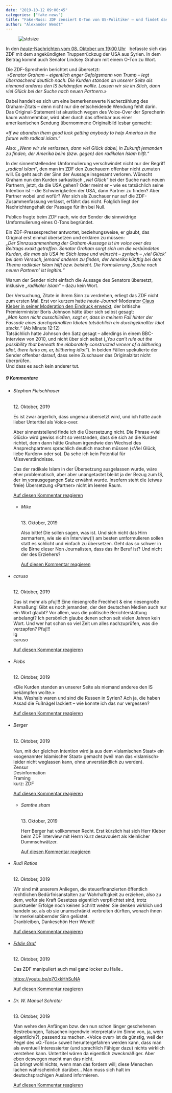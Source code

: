 ```yaml
---
date: "2019-10-12 09:00:45"
categories: ["fake-news"]
title: "Fake-Nuss: ZDF zensiert O-Ton von US-Politiker – und findet das <i>„legitim“</i>"
author: "Alexander Wendt"
---
```



<figure>
<img src="https://www.publicomag.com/wp-content/uploads/2019/07/Fake-Nuss_-1320x926.jpg" alt=stdsize>
</figure>


In den <a href="https://www.youtube.com/watch?v=Y_ChnB5fQtk&amp;feature=youtu.be&amp;t=584">_heute_-Nachrichten vom 08. Oktober um 19:00 Uhr</a>   befasste sich das ZDF mit dem angekündigten Truppenrückzug der USA aus Syrien. In dem Beitrag kommt auch Senator Lindsey Graham mit einem O-Ton zu Wort.

<!--more-->

Die ZDF-Sprecherin berichtet und übersetzt:<br>
_ »Senator Graham &#8211; eigentlich enger Gefolgsmann von Trump &#8211; legt überraschend deutlich nach: Die Kurden standen an unserer Seite als niemand anderes den IS bekämpfen wollte. Lassen wir sie im Stich, dann viel Glück bei der Suche nach neuen Partnern.»_

Dabei handelt es sich um eine bemerkenswerte Nacherzählung des Graham-Zitats – denn nicht nur die entscheidende Wendung fehlt darin.<br>
Das Original-Statement ist akustisch wegen des Voice-Over der Sprecherin kaum wahrnehmbar, wird aber durch das offenbar aus einer amerikanischen Sendung übernommene Originalbild lesbar gemacht:

_«If we abandon them good luck getting anybody to help America in the future with radical islam.“_

Also: _„Wenn wir sie verlassen, dann viel Glück dabei, in Zukunft jemanden zu finden, der Amerika beim (bzw. gegen) den radikalen Islam hilft.“_

In der sinnentstellenden Umformulierung verschwindet nicht nur der Begriff _„radical islam“_, den man im ZDF den Zuschauern offenbar nicht zumuten will. Es geht auch der Sinn der Aussage insgesamt verloren. Wünscht Graham nun den Kurden sarkastisch _„viel Glück“_ bei der Suche nach neuen Partnern, jetzt, da die USA gehen? Oder meint er – wie es tatsächlich seine Intention ist – die Schwierigkeiten der USA, dann Partner zu finden? Aber Partner wobei und wofür? Wer sich als Zuschauer nur auf die ZDF-Zusammenfassung verlässt, erfährt das nicht. Folglich liegt der Nachrichtengehalt der Passage für ihn bei Null.

Publico fragte beim ZDF nach, wie der Sender die sinnwidrige Umformulierung eines O-Tons begründet.

Ein ZDF-Pressesprecher antwortet, beziehungsweise, er glaubt, das Original erst einmal übersetzen und erklären zu müssen:<br>
_„Der Sinnzusammenhang der Graham-Aussage ist im voice over des Beitrags exakt getroffen. Senator Graham sorgt sich um die verbündeten Kurden, die man als USA im Stich lasse und wünscht – zynisch – ‚viel Glück’ bei dem Versuch, jemand anderen zu finden, der Amerika künftig bei dem Thema radikaler Islam hilft bzw. beisteht. Die Formulierung ‚Suche nach neuen Partnern’ ist legitim.“_

Warum der Sender nicht einfach die Aussage des Senators übersetzt, inklusive _„radikaler Islam“_ – dazu kein Wort.

Der Versuchung, Zitate in ihrem Sinn zu verdrehen, erliegt das ZDF nicht zum ersten Mal. Erst vor kurzem hatte _heute-Journal_-Moderator <a href="https://www.tichyseinblick.de/daili-es-sentials/claus-kleber-sagt-ueber-boris-johnson-die-unwahrheit/">Claus Kleber in seiner Moderation den Eindruck erweckt</a>, der britische Premierminister Boris Johnson hätte über sich selbst gesagt:<br>
_„Man kann nicht ausschließen, sagt er, dass in meinem Fall hinter der Fassade eines durchgeknallten Idioten tatsächlich ein durchgeknallter Idiot steckt.“_ (Ab Minute 12:12)<br>
Tatsächlich hatte Johnson den Satz gesagt – allerdings in einem BBC-Interview von 2010, und nicht über sich selbst (_„You can’t rule out the possibility that beneath the elaborately constructed veneer of a blithering idiot, there lurks an, er, blithering idiot“_). In beiden Fällen spekulierte der Sender offenbar darauf, dass seine Zuschauer das Originalzitat nicht überprüfen.<br>
Und dass es auch kein anderer tut.

<!--more-->
<h5 class="comments-h">
9 Kommentare </h5>
<ul class="commentlist">
<li class="comment even thread-even depth-1 clearfix" id="li-comment-17714">
<h6 class="author">Stephan Fleischhauer</h6> <span class="date">12. Oktober, 2019</span>



Es ist zwar ärgerlich, dass ungenau übersetzt wird, und ich hätte auch lieber Untertitel als Voice-over.

Aber sinnentstellend finde ich die Übersetzung nicht. Die Phrase «viel Glück» wird gewiss nicht so verstanden, dass sie sich an die Kurden richtet, denn dann hätte Graham irgendwie den Wechsel des Ansprechpartners sprachlich deutlich machen müssen («Viel Glück, liebe Kurden» oder so). Da sehe ich kein Potential für Missverständnisse.

Das der radikale Islam in der Übersetzung ausgelassen wurde, wäre eher problematisch, aber aber unangetastet bleibt ja der Bezug zum IS, der im vorausgegangen Satz erwähnt wurde. Insofern steht die (etwas freie) Übersetzung «Partner» nicht im leeren Raum.

<a rel="nofollow" class="comment-reply-link" href="#comment-17714" data-commentid="17714" data-postid="9856" data-belowelement="comment-17714" data-respondelement="respond" data-replyto="Antworte auf Stephan Fleischhauer" aria-label="Antworte auf Stephan Fleischhauer">Auf diesen Kommentar reagieren</a> 


<ul class="children">
<li class="comment odd alt depth-2 clearfix" id="li-comment-17799">
<h6 class="author">Mike</h6> <span class="date">13. Oktober, 2019</span>



Also bitte! Die sollen sagen, was ist. Und sich nicht das Hirn zermartern, wie sie ein Interview(!) am besten umformulieren sollen statt es schlicht und einfach zu übersetzen. Geht das so schwer in die Birne dieser Non Journalisten, dass das ihr Beruf ist? Und nicht der des Erziehers?

<a rel="nofollow" class="comment-reply-link" href="#comment-17799" data-commentid="17799" data-postid="9856" data-belowelement="comment-17799" data-respondelement="respond" data-replyto="Antworte auf Mike" aria-label="Antworte auf Mike">Auf diesen Kommentar reagieren</a> 


</li>
</ul>
</li>
<li class="comment even thread-odd thread-alt depth-1 clearfix" id="li-comment-17725">
<h6 class="author">caruso</h6> <span class="date">12. Oktober, 2019</span>



Das ist mehr als pfuj!!! Eine riesengroße Frechheit &amp; eine riesengroße Anmaßung! Gibt es noch jemanden, der den deutschen Medien auch nur ein Wort glaubt? Vor allem, was die politische Berichterstattung anbelangt? Ich persönlich glaube denen schon seit vielen Jahren kein Wort. Und wer hat schon so viel Zeit um alles nachzuprüfen, was die verzapfen? Pfuj!!!<br>
lg<br>
caruso

<a rel="nofollow" class="comment-reply-link" href="#comment-17725" data-commentid="17725" data-postid="9856" data-belowelement="comment-17725" data-respondelement="respond" data-replyto="Antworte auf caruso" aria-label="Antworte auf caruso">Auf diesen Kommentar reagieren</a> 


</li>
<li class="comment odd alt thread-even depth-1 clearfix" id="li-comment-17732">
<h6 class="author">Plebs</h6> <span class="date">12. Oktober, 2019</span>



«Die Kurden standen an unserer Seite als niemand anderes den IS bekämpfen wollte.»<br>
Aha. Weshalb waren und sind die Russen in Syrien? Ach ja, die haben Assad die Fußnägel lackiert &#8211; wie konnte ich das nur vergessen?

<a rel="nofollow" class="comment-reply-link" href="#comment-17732" data-commentid="17732" data-postid="9856" data-belowelement="comment-17732" data-respondelement="respond" data-replyto="Antworte auf Plebs" aria-label="Antworte auf Plebs">Auf diesen Kommentar reagieren</a> 


</li>
<li class="comment even thread-odd thread-alt depth-1 clearfix" id="li-comment-17753">
<h6 class="author">Berger</h6> <span class="date">12. Oktober, 2019</span>



Nun, mit der gleichen Intention wird ja aus dem «Islamischen Staat» ein «sogenannter Islamischer Staat» gemacht (weil man das «Islamisch» leider nicht weglassen kann, ohne unverständlich zu werden).<br>
Zensur<br>
Desinformation<br>
Framing<br>
kurz: ZDF

<a rel="nofollow" class="comment-reply-link" href="#comment-17753" data-commentid="17753" data-postid="9856" data-belowelement="comment-17753" data-respondelement="respond" data-replyto="Antworte auf Berger" aria-label="Antworte auf Berger">Auf diesen Kommentar reagieren</a> 


<ul class="children">
<li class="comment odd alt depth-2 clearfix" id="li-comment-17857">
<h6 class="author">Samthe sham</h6> <span class="date">13. Oktober, 2019</span>



Herr Berger hat vollkommen Recht. Erst kürzlich hat sich Herr Kleber beim ZDF Interview mit Herrn Kurz desavouiert als kleinlicher Dummschwätzer.

<a rel="nofollow" class="comment-reply-link" href="#comment-17857" data-commentid="17857" data-postid="9856" data-belowelement="comment-17857" data-respondelement="respond" data-replyto="Antworte auf Samthe sham" aria-label="Antworte auf Samthe sham">Auf diesen Kommentar reagieren</a> 


</li>
</ul>
</li>
<li class="comment even thread-even depth-1 clearfix" id="li-comment-17780">
<h6 class="author">Rudi Ratlos</h6> <span class="date">12. Oktober, 2019</span>



Wir sind mit unserem Anliegen, die steuerfinanzierten öffentlich rechtlichen Bedürfnisanstalten zur Wahrhaftigkeit zu erziehen, also zu dem, wofür sie Kraft Gesetzes eigentlich verpflichtet sind, trotz punktueller Erfolge noch keinen Schritt weiter. Sie denken wirklich und handeln so, als ob sie unumschränkt verbreiten dürften, wonach ihnen ihr merkelsabbernder Sinn gelüstet.<br>
Dranbleiben, Dankeschön Herr Wendt!

<a rel="nofollow" class="comment-reply-link" href="#comment-17780" data-commentid="17780" data-postid="9856" data-belowelement="comment-17780" data-respondelement="respond" data-replyto="Antworte auf Rudi Ratlos" aria-label="Antworte auf Rudi Ratlos">Auf diesen Kommentar reagieren</a> 


</li>
<li class="comment odd alt thread-odd thread-alt depth-1 clearfix" id="li-comment-17788">
<h6 class="author"><a href="https://twitter.com/Eddie_1412" class="url" rel="ugc external nofollow">Eddie Graf</a></h6> <span class="date">12. Oktober, 2019</span>



Das ZDF manipuliert auch mal ganz locker zu Halle..

<a href="https://youtu.be/q7OxkHhSuNA" rel="nofollow ugc">https://youtu.be/q7OxkHhSuNA</a>

<a rel="nofollow" class="comment-reply-link" href="#comment-17788" data-commentid="17788" data-postid="9856" data-belowelement="comment-17788" data-respondelement="respond" data-replyto="Antworte auf Eddie Graf" aria-label="Antworte auf Eddie Graf">Auf diesen Kommentar reagieren</a> 


</li>
<li class="comment even thread-even depth-1 clearfix" id="li-comment-17853">
<h6 class="author">Dr. W. Manuel Schröter</h6> <span class="date">13. Oktober, 2019</span>



Man wehre den Anfängen bzw. den nun schon länger geschehenen Bestrebungen, Tatsachen irgendwie interpretativ im Sinne von, ja, wem eigentlich(?), passend zu machen. «Voice over» ist da günstig, weil der Pegel des «O.-Tons» soweit heruntergefahren werden kann, dass man als eventuell Interessierter (und sprachlich Fähiger dazu) nichts wirklich verstehen kann. Untertitel wären da eigentlich zweckmäßiger. Aber eben deswegen macht man das nicht.<br>
Es bringt wohl nichts, wenn man das fordern will; diese Menschen lachen wahrscheinlich darüber&#8230; Man muss sich halt im deutschsprachigen Ausland informieren.

<a rel="nofollow" class="comment-reply-link" href="#comment-17853" data-commentid="17853" data-postid="9856" data-belowelement="comment-17853" data-respondelement="respond" data-replyto="Antworte auf Dr. W. Manuel Schröter" aria-label="Antworte auf Dr. W. Manuel Schröter">Auf diesen Kommentar reagieren</a> 


</li>
</ul>
